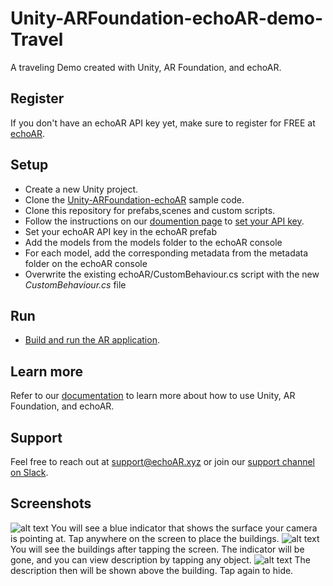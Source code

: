 # Unity-ARFoundation-echoAR-demo-Travel
A traveling Demo created with Unity, AR Foundation, and echoAR.

## Register
If you don't have an echoAR API key yet, make sure to register for FREE at [echoAR](https://console.echoar.xyz/#/auth/register).

## Setup
* Create a new Unity project.
* Clone the [Unity-ARFoundation-echoAR](https://github.com/echoARxyz/Unity-ARFoundation-echoAR) sample code.
* Clone this repository for prefabs,scenes and custom scripts.
* Follow the instructions on our [doumention page](https://docs.echoar.xyz/unity/adding-ar-capabilities) to [set your API key](https://docs.echoar.xyz/unity/adding-ar-capabilities#3-set-you-api-key).
* Set your echoAR API key in the echoAR prefab
* Add the models from the models folder to the echoAR console
* For each model, add the corresponding metadata from the metadata folder on the echoAR console
* Overwrite the existing echoAR/CustomBehaviour.cs script with the new _CustomBehaviour.cs_ file

## Run
* [Build and run the AR application](https://docs.echoar.xyz/unity/adding-ar-capabilities#4-build-and-run-the-ar-application).

## Learn more
Refer to our [documentation](https://docs.echoar.xyz/unity/) to learn more about how to use Unity, AR Foundation, and echoAR.

## Support
Feel free to reach out at [support@echoAR.xyz](mailto:support@echoAR.xyz) or join our [support channel on Slack](https://join.slack.com/t/echoar/shared_invite/enQtNTg4NjI5NjM3OTc1LWU1M2M2MTNlNTM3NGY1YTUxYmY3ZDNjNTc3YjA5M2QyNGZiOTgzMjVmZWZmZmFjNGJjYTcxZjhhNzk3YjNhNjE). 

## Screenshots
![alt text](./Screenshots/indicator.PNG)
You will see a blue indicator that shows the surface your camera is pointing at. Tap anywhere on the screen to place the buildings.
![alt text](./Screenshots/buildings.PNG)
You will see the buildings after tapping the screen. The indicator will be gone, and you can view description by tapping any object. 
![alt text](./Screenshots/description.PNG)
The description then will be shown above the building. Tap again to hide.
